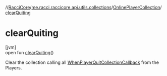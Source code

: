 //[RacciCore](../../../index.md)/[me.racci.raccicore.api.utils.collections](../index.md)/[OnlinePlayerCollection](index.md)/[clearQuiting](clear-quiting.md)

# clearQuiting

[jvm]\
open fun [clearQuiting](clear-quiting.md)()

Clear the collection calling all [WhenPlayerQuitCollectionCallback](../index.md#-1583039622%2FClasslikes%2F-1216412040) from the Players.
